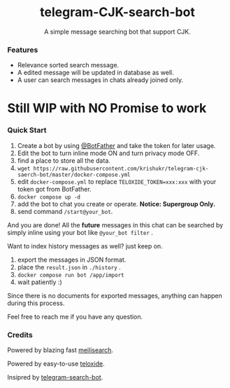 <div align="center">
<h1>telegram-CJK-search-bot</h1>

A simple message searching bot that support CJK. 
</div>

### Features

- Relevance sorted search message.
- A edited message will be updated in database as well.
- A user can search messages in chats already joined only.

# Still WIP with NO Promise to work

### Quick Start

1. Create a bot by using [@BotFather](https://t.me/botfather) and take the token for later usage.
1. Edit the bot to turn inline mode ON and turn privacy mode OFF.
1. find a place to store all the data.
1. `wget https://raw.githubusercontent.com/krishukr/telegram-cjk-saerch-bot/master/docker-compose.yml`
1. edit `docker-compose.yml` to replace `TELOXIDE_TOKEN=xxx:xxx` with your token got from BotFather.
1. `docker compose up -d`
1. add the bot to chat you create or operate. **Notice: Supergroup Only.** 
1. send command `/start@your_bot`.

And you are done! All the **future** messages in this chat can be searched by simply inline using your bot like `@your_bot filter` .

Want to index history messages as well? just keep on.

1. export the messages in JSON format.
1. place the `result.json` in `./history` .
1. `docker compose run bot /app/import`
1. wait patiently :)

Since there is no documents for exported messages, anything can happen during this process.

Feel free to reach me if you have any question.


### Credits

Powered by blazing fast [meilisearch](https://www.meilisearch.com/).

Powered by easy-to-use [teloxide](https://github.com/teloxide/teloxide).

Insipred by [telegram-search-bot](https://github.com/Taosky/telegram-search-bot).
